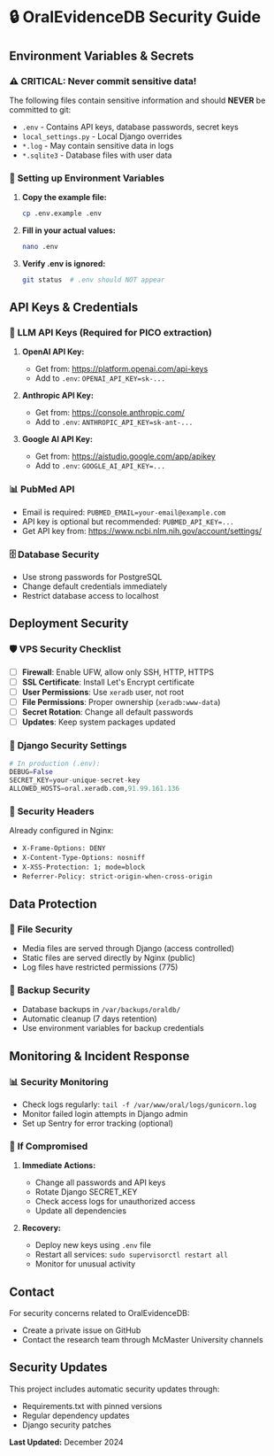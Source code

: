 # 🔒 OralEvidenceDB Security Guide

## Environment Variables & Secrets

### ⚠️ **CRITICAL: Never commit sensitive data!**

The following files contain sensitive information and should **NEVER** be committed to git:

- `.env` - Contains API keys, database passwords, secret keys
- `local_settings.py` - Local Django overrides
- `*.log` - May contain sensitive data in logs
- `*.sqlite3` - Database files with user data

### 🔧 **Setting up Environment Variables**

1. **Copy the example file:**
   ```bash
   cp .env.example .env
   ```

2. **Fill in your actual values:**
   ```bash
   nano .env
   ```

3. **Verify .env is ignored:**
   ```bash
   git status  # .env should NOT appear
   ```

## API Keys & Credentials

### 🤖 **LLM API Keys (Required for PICO extraction)**

1. **OpenAI API Key:**
   - Get from: https://platform.openai.com/api-keys
   - Add to `.env`: `OPENAI_API_KEY=sk-...`

2. **Anthropic API Key:**
   - Get from: https://console.anthropic.com/
   - Add to `.env`: `ANTHROPIC_API_KEY=sk-ant-...`

3. **Google AI API Key:**
   - Get from: https://aistudio.google.com/app/apikey
   - Add to `.env`: `GOOGLE_AI_API_KEY=...`

### 📊 **PubMed API**
- Email is required: `PUBMED_EMAIL=your-email@example.com`
- API key is optional but recommended: `PUBMED_API_KEY=...`
- Get API key from: https://www.ncbi.nlm.nih.gov/account/settings/

### 🗄️ **Database Security**
- Use strong passwords for PostgreSQL
- Change default credentials immediately
- Restrict database access to localhost

## Deployment Security

### 🛡️ **VPS Security Checklist**

- [ ] **Firewall**: Enable UFW, allow only SSH, HTTP, HTTPS
- [ ] **SSL Certificate**: Install Let's Encrypt certificate
- [ ] **User Permissions**: Use `xeradb` user, not root
- [ ] **File Permissions**: Proper ownership (`xeradb:www-data`)
- [ ] **Secret Rotation**: Change all default passwords
- [ ] **Updates**: Keep system packages updated

### 🔐 **Django Security Settings**

```python
# In production (.env):
DEBUG=False
SECRET_KEY=your-unique-secret-key
ALLOWED_HOSTS=oral.xeradb.com,91.99.161.136
```

### 🚨 **Security Headers**
Already configured in Nginx:
- `X-Frame-Options: DENY`
- `X-Content-Type-Options: nosniff`
- `X-XSS-Protection: 1; mode=block`
- `Referrer-Policy: strict-origin-when-cross-origin`

## Data Protection

### 📁 **File Security**
- Media files are served through Django (access controlled)
- Static files are served directly by Nginx (public)
- Log files have restricted permissions (775)

### 🔄 **Backup Security**
- Database backups in `/var/backups/oraldb/`
- Automatic cleanup (7 days retention)
- Use environment variables for backup credentials

## Monitoring & Incident Response

### 📊 **Security Monitoring**
- Check logs regularly: `tail -f /var/www/oral/logs/gunicorn.log`
- Monitor failed login attempts in Django admin
- Set up Sentry for error tracking (optional)

### 🚨 **If Compromised**
1. **Immediate Actions:**
   - Change all passwords and API keys
   - Rotate Django SECRET_KEY
   - Check access logs for unauthorized access
   - Update all dependencies

2. **Recovery:**
   - Deploy new keys using `.env` file
   - Restart all services: `sudo supervisorctl restart all`
   - Monitor for unusual activity

## Contact

For security concerns related to OralEvidenceDB:
- Create a private issue on GitHub
- Contact the research team through McMaster University channels

## Security Updates

This project includes automatic security updates through:
- Requirements.txt with pinned versions
- Regular dependency updates
- Django security patches

**Last Updated:** December 2024
